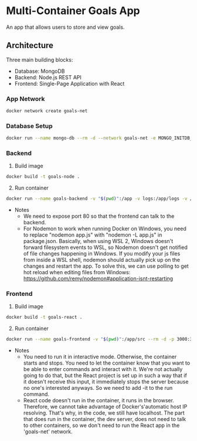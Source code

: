 # Multi-Container Goals App
An app that allows users to store and view goals.

## Architecture
Three main building blocks:
- Database: MongoDB
- Backend: Node.js REST API
- Frontend: Single-Page Application with React

### App Network
```bash
docker network create goals-net
```

### Database Setup
```bash
docker run --name mongo-db --rm -d --network goals-net -e MONGO_INITDB_ROOT_USERNAME=admin -e MONGO_INITDB_ROOT_PASSWORD=admin -v goals-app-data:/data/db mongo
```

### Backend
1. Build image
```bash
docker build -t goals-node .
```
2. Run container
```bash
docker run --name goals-backend -v "$(pwd)":/app -v logs:/app/logs -v /app/node_modules -d --rm -p 80:80 --network goals-net -e MONGODB_USERNAME=admin -e MONGODB_PASSWORD=admin goals-node
```
- Notes
  - We need to expose port 80 so that the frontend can talk to the backend.
  - For Nodemon to work when running Docker on Windows, you need to replace "nodemon app.js" with "nodemon -L app.js" in package.json. Basically, when using WSL 2, Windows doesn't forward filesystem events to WSL, so Nodemon doesn't get notified of file changes happening in Windows. If you modify your js files from inside a WSL shell, nodemon should actually pick up on the changes and restart the app. To solve this, we can use polling to get hot reload when editing files from Windows: https://github.com/remy/nodemon#application-isnt-restarting

### Frontend
1. Build image
```bash
docker build -t goals-react .
```
2. Run container
```bash
docker run --name goals-frontend -v "$(pwd)":/app/src --rm -d -p 3000:3000 -it goals-react
```
- Notes
  - You need to run it in interactive mode. Otherwise, the container starts and stops. 
You need to let the container know that you want to be able to enter commands and interact with it. We're not actually going to do that, but the React project is set up in such a way that if it doesn't receive this input, it immediately stops the server because no one's interested anyways. So we need to add -it to the run command.
   - React code doesn't run in the container, it runs in the browser. Therefore, we cannot take advantage of Docker's'automatic host IP resolving. That's why, in the code, we still have localhost. The part that does run in the container, the dev server, does not need to talk to other containers, so we don't need to run the React app in the 'goals-net' network.

